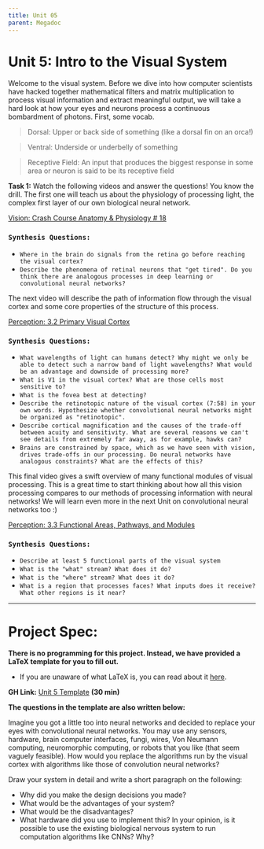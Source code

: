 ```yaml
---
title: Unit 05
parent: Megadoc
---
```


# Unit 5: Intro to the Visual System

Welcome to the visual system. Before we dive into how computer scientists have hacked together mathematical filters and matrix multiplication to process visual information and extract meaningful output, we will take a hard look at how your eyes and neurons process a continuous bombardment of photons. First, some vocab.


> Dorsal: Upper or back side of something (like a dorsal fin on an orca!)


> Ventral: Underside or underbelly of something


> Receptive Field: An input that produces the biggest response in some area or neuron is said to be its receptive field

**Task 1:** Watch the following videos and answer the questions! You know the drill. The first one will teach us about the physiology of processing light, the complex first layer of our own biological neural network.

[Vision: Crash Course Anatomy & Physiology # 18](https://www.youtube.com/watch?v=o0DYP-u1rNM)


### `Synthesis Questions:`



* `Where in the brain do signals from the retina go before reaching the visual cortex?`
* `Describe the phenomena of retinal neurons that "get tired". Do you think there are analogous processes in deep learning or convolutional neural networks?`

The next video will describe the path of information flow through the visual cortex and some core properties of the structure of this process.

[Perception: 3.2 Primary Visual Cortex](https://www.youtube.com/watch?v=rrG-Y41Omi4)

### `Synthesis Questions:`



* `What wavelengths of light can humans detect? Why might we only be able to detect such a narrow band of light wavelengths? What would be an advantage and downside of processing more?`
* `What is V1 in the visual cortex? What are those cells most sensitive to?`
* `What is the fovea best at detecting?`
* `Describe the retinotopic nature of the visual cortex (7:58) in your own words. Hypothesize whether convolutional neural networks might be organized as "retinotopic". `
* `Describe cortical magnification and the causes of the trade-off between acuity and sensitivity. What are several reasons we can't see details from extremely far away, as for example, hawks can?`
* `Brains are constrained by space, which as we have seen with vision, drives trade-offs in our processing. Do neural networks have analogous constraints? What are the effects of this?`

This final video gives a swift overview of many functional modules of visual processing. This is a great time to start thinking about how all this vision processing compares to our methods of processing information with neural networks! We will learn even more in the next Unit on convolutional neural networks too :)

[Perception: 3.3 Functional Areas, Pathways, and Modules](https://www.youtube.com/watch?v=vTIxvw9QAY8)

### `Synthesis Questions:`

* `Describe at least 5 functional parts of the visual system`
* `What is the "what" stream? What does it do?`
* `What is the "where" stream? What does it do?`
* `What is a region that processes faces? What inputs does it receive? What other regions is it near?`

---

# **Project Spec:**

**There is no programming for this project. Instead, we have provided a LaTeX template for you to fill out.**


* If you are unaware of what LaTeX is, you can read about it [here](https://www.latex-project.org/about/).

**GH Link:** [Unit 5 Template](https://github.com/interactive-intelligence/intro-neuro-ai-website/blob/main/notebooks/unit-04/intro_visual.tex) **(30 min)**

**The questions in the template are also written below:**

Imagine you got a little too into neural networks and decided to replace your eyes with convolutional neural networks. You may use any sensors, hardware, brain computer interfaces, fungi, wires, Von Neumann computing, neuromorphic computing, or robots that you like (that seem vaguely feasible). How would you replace the algorithms run by the visual cortex with algorithms like those of convolution neural networks?

Draw your system in detail and write a short paragraph on the following:



* Why did you make the design decisions you made?
* What would be the advantages of your system?
* What would be the disadvantages?
* What hardware did you use to implement this? In your opinion, is it possible to use the existing biological nervous system to run computation algorithms like CNNs? Why?
